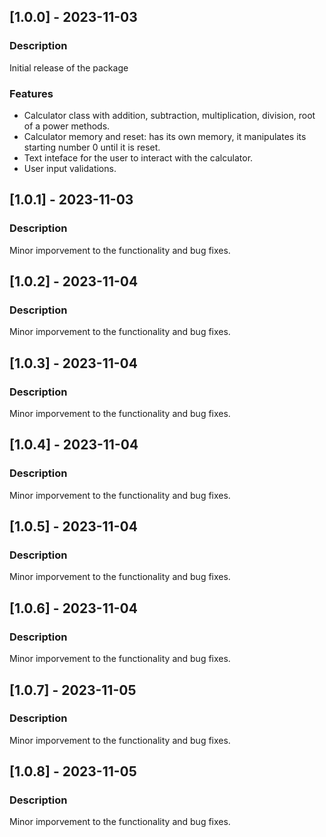 ## [1.0.0] - 2023-11-03
### Description
Initial release of the package

### Features
- Calculator class with addition, subtraction, multiplication, division, root of a power methods.
- Calculator memory and reset: has its own memory, it manipulates its starting number 0 until it is reset.
- Text inteface for the user to interact with the calculator.
- User input validations.

## [1.0.1] - 2023-11-03
### Description
Minor imporvement to the functionality and bug fixes.

## [1.0.2] - 2023-11-04
### Description
Minor imporvement to the functionality and bug fixes.

## [1.0.3] - 2023-11-04
### Description
Minor imporvement to the functionality and bug fixes.

## [1.0.4] - 2023-11-04
### Description
Minor imporvement to the functionality and bug fixes.

## [1.0.5] - 2023-11-04
### Description
Minor imporvement to the functionality and bug fixes.

## [1.0.6] - 2023-11-04
### Description
Minor imporvement to the functionality and bug fixes.

## [1.0.7] - 2023-11-05
### Description
Minor imporvement to the functionality and bug fixes.

## [1.0.8] - 2023-11-05
### Description
Minor imporvement to the functionality and bug fixes.